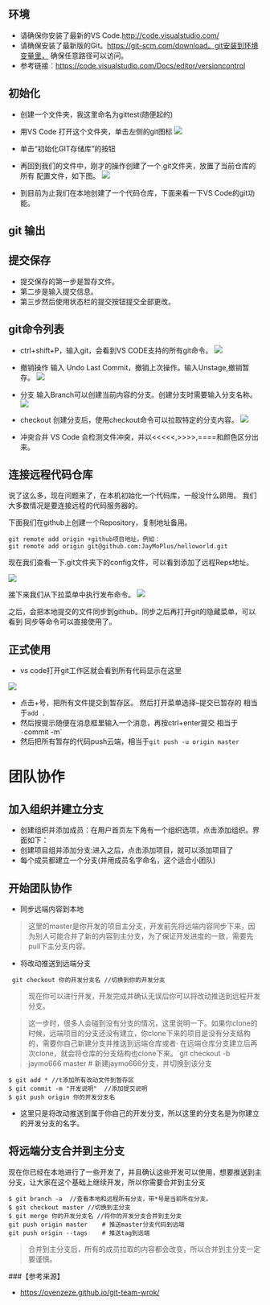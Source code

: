 ## 环境
- 请确保你安装了最新的VS Code.http://code.visualstudio.com/
- 请确保安装了最新版的Git。https://git-scm.com/download。git安装到环境变量里， 确保任意路径可以访问。
- 参考链接：https://code.visualstudio.com/Docs/editor/versioncontrol

## 初始化
- 创建一个文件夹，我这里命名为gittest(随便起的)

- 用VS Code 打开这个文件夹，单击左侧的git图标
![](https://github.com/xuanhun/vscode/raw/master/3.jpg)

- 单击“初始化GIT存储库”的按钮

- 再回到我们的文件中，刚才的操作创建了一个.git文件夹，放置了当前仓库的所有 配置文件，如下图。
![](https://github.com/xuanhun/vscode/raw/master/6.jpg)

- 到目前为止我们在本地创建了一个代码仓库，下面来看一下VS Code的git功能。

## git 输出

## 提交保存
- 提交保存的第一步是暂存文件。
- 第二步是输入提交信息。
- 第三步然后使用状态栏的提交按钮提交全部更改。


## git命令列表
- ctrl+shift+P，输入git，会看到VS CODE支持的所有git命令。
![](https://github.com/xuanhun/vscode/raw/master/9.jpg)

- 撤销操作
输入 Undo Last Commit，撤销上次操作。输入Unstage,撤销暂存。
![](https://github.com/xuanhun/vscode/raw/master/10.jpg)

- 分支
输入Branch可以创建当前内容的分支。创建分支时需要输入分支名称。
![](https://github.com/xuanhun/vscode/raw/master/12.jpg)

- checkout
创建分支后，使用checkout命令可以拉取特定的分支内容。
![](https://github.com/xuanhun/vscode/raw/master/13.png)

- 冲突合并
VS Code 会检测文件冲突，并以<<<<<,>>>>,====和颜色区分出来。

## 连接远程代码仓库
说了这么多，现在问题来了，在本机初始化一个代码库，一般没什么卵用。 我们大多数情况是要连接远程的代码服务器的。

下面我们在github上创建一个Repository，复制地址备用。
```
git remote add origin +github项目地址，例如：
git remote add origin git@github.com:JayMoPlus/helloworld.git
```

现在我们查看一下.git文件夹下的config文件，可以看到添加了远程Reps地址。

![](https://github.com/xuanhun/vscode/raw/master/18.jpg)

接下来我们从下拉菜单中执行发布命令。
![](https://github.com/xuanhun/vscode/raw/master/19.jpg)

之后，会把本地提交的文件同步到github。同步之后再打开git的隐藏菜单，可以看到 同步等命令可以直接使用了。

## 正式使用
- vs code打开git工作区就会看到所有代码显示在这里 

![](http://upload-images.jianshu.io/upload_images/2065390-a262f07bfbd6248a.png?imageMogr2/auto-orient/strip%7CimageView2/2/w/1240)

-  点击+号，把所有文件提交到暂存区。 然后打开菜单选择–提交已暂存的 相当于`add .`
- 然后按提示随便在消息框里输入一个消息，再按ctrl+enter提交 相当于`·`commit -m`
- 然后把所有暂存的代码push云端，相当于`git push -u origin master`

# 团队协作
## 加入组织并建立分支
- 创建组织并添加成员：在用户首页左下角有一个组织选项，点击添加组织。界面如下：
-  创建项目组并添加分支:进入之后，点击添加项目，就可以添加项目了
-  每个成员都建立一个分支(并用成员名字命名，这个适合小团队)

## 开始团队协作

- 同步远端内容到本地
> 这里的master是你开发的项目主分支，开发前先将远端内容同步下来，因为别人可能合并了新的内容到主分支，为了保证开发进度的一致，需要先pull下主分支内容。
- 将改动推送到远端分支
```
 git checkout 你的开发分支名 //切换到你的开发分支
```
> 现在你可以进行开发，开发完成并确认无误后你可以将改动推送到远程开发分支。

> 这一步时，很多人会碰到没有分支的情况，这里说明一下。如果你clone的时候，远端项目的分支还没有建立，你clone下来的项目是没有分支结构的，需要你自己新建分支并推送到远端仓库或者· 在远端仓库分支建立后再次clone，就会将仓库的分支结构也clone下来。`git checkout -b jaymo666 master    # 新建jaymo666分支，并切换到该分支

```
$ git add * //t添加所有改动文件到暂存区
$ git commit -m "开发说明"  //添加提交说明
$ git push origin 你的开发分支名
```
- 这里只是将改动推送到属于你自己的开发分支，所以这里的分支名是为你建立的开发分支的名字。
## 将远端分支合并到主分支
现在你已经在本地进行了一些开发了，并且确认这些开发可以使用，想要推送到主分支，让大家在这个基础上继续开发，所以你需要合并到主分支
```
$ git branch -a  //查看本地和远程所有分支，带*号是当前所在分支。
$ git checkout master //切换到主分支
$ git merge 你的开发分支名 //将你的开发分支合并到主分支
git push origin master    # 推送master分支代码到远端
git push origin --tags    # 推送tag到远端
```
> 合并到主分支后，所有的成员拉取的内容都会改变，所以合并到主分支一定要谨慎。

###【参考来源】
- https://ovenzeze.github.io/git-team-wrok/